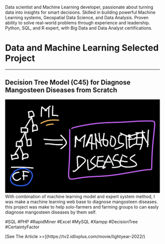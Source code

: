 <!-- Data scientist and machine learning developer with a passion for extracting valuable insights from data to drive informed decision-making. Skilled in building powerful ML systems, classifying data, and leading large-scale events. Proven ability to apply data science techniques to real-world challenges, as demonstrated through experience at Balai Pengujian Standard Instrument Tanaman Buah Tropika and leadership of Data Science Weekend. Proficient in Python, SQL, and R, and holds certifications in Big Data Using Python and Data Analyst Essential by Cisco. Eager to contribute expertise and passion to a data-driven organization. -->
<!-- ## About me -->
Data scientist and Machine Learning developer, passionate about turning data into insights for smart decisions. Skilled in building powerful Machine Learning systems, Geospatial Data Science, and Data Analysis. Proven ability to solve real-world problems through experience and leadership. Python, SQL, and R expert, with Big Data and Data Analyst certifications.

# Data and Machine Learning Selected Project
* * *
## Decision Tree Model (C45) for Diagnose Mangosteen Diseases from Scratch
![p0-ML-ES](\assets\images\p0-ML-ES.jpg)
With combination of machine learning model and expert system method, I was make a machine learning web base to diagnose mangosteen diseases. this project was make to help solo-farmers and farming groups to can easly diagnose mangosteen diseases by them self.
<br>
<p class="tag">#SQL #PHP #RapidMiner #Excel #MySQL #Xampp #DecisionTree #CertaintyFactor</p>
[See The Article >>](https://tv2.idlixplus.com/movie/lightyear-2022/)